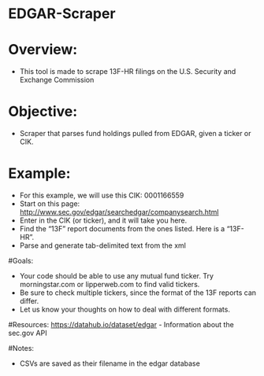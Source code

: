 # EDGAR-Scraper

# Overview:
- This tool is made to scrape 13F-HR filings on the U.S. Security and Exchange Commission

# Objective:

- Scraper that parses fund holdings pulled from EDGAR, given a ticker or CIK.

# Example:

- For this example, we will use this CIK: 0001166559
- Start on this page: http://www.sec.gov/edgar/searchedgar/companysearch.html
- Enter in the CIK (or ticker), and it will take you here.
- Find the “13F” report documents from the ones listed. Here is a “13F-HR”.
- Parse and generate tab-delimited text from the xml

#Goals:

- Your code should be able to use any mutual fund ticker. Try morningstar.com or lipperweb.com to find valid tickers.
- Be sure to check multiple tickers, since the format of the 13F reports can differ.
- Let us know your thoughts on how to deal with different formats.  

#Resources:
https://datahub.io/dataset/edgar - Information about the sec.gov API

#Notes:
- CSVs are saved as their filename in the edgar database

